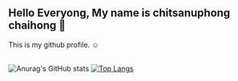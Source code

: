<h2>Hello Everyong, My name is chitsanuphong chaihong 👋</h2>
This is my github profile. ☺
<br><br>

![Anurag's GitHub stats](https://github-readme-stats.vercel.app/api?username=csnpch&show_icons=true&theme=radical)
[![Top Langs](https://github-readme-stats.vercel.app/api/top-langs/?username=csnpch&hide=css,scss&layout=compact&theme=radical)](https://github.com/anuraghazra/github-readme-stats)
<!-- ![Language's](https://github-readme-stats.vercel.app/api/top-langs/?username=csnpch&hide=javascript,html&show_icons=true&theme=radical) -->
